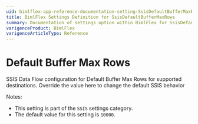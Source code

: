 ```yaml
---
uid: bimlflex-app-reference-documentation-setting-SsisDefaultBufferMaxRows
title: BimlFlex Settings Definition for SsisDefaultBufferMaxRows
summary: Documentation of settings option within BimlFlex for SsisDefaultBufferMaxRows
varigenceProduct: BimlFlex
varigenceArticleType: Reference
---
```


# Default Buffer Max Rows

SSIS Data Flow configuration for Default Buffer Max Rows for supported destinations. Override the value here to change the default SSIS behavior

Notes:

* This setting is part of the `SSIS` settings category.
* The default value for this setting is `10000`.
